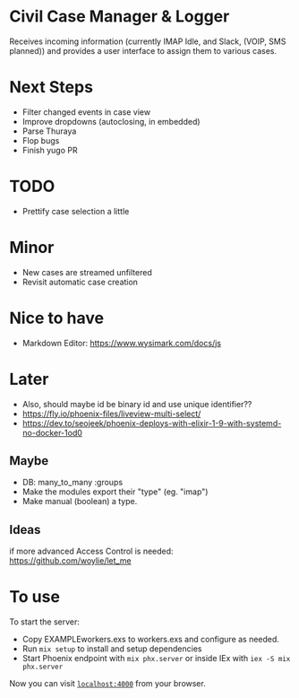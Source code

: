 # Civil Case Manager & Logger
Receives incoming information (currently IMAP Idle, and Slack, (VOIP, SMS planned)) and provides a 
user interface to assign them to various cases. 

# Next Steps
* Filter changed events in case view
* Improve dropdowns (autoclosing, in embedded)
* Parse Thuraya 
* Flop bugs
* Finish yugo PR
  
# TODO
* Prettify case selection a little

# Minor
* New cases are streamed unfiltered
* Revisit automatic case creation

# Nice to have
* Markdown Editor: https://www.wysimark.com/docs/js

# Later
* Also, should maybe id be binary id and use unique identifier??
* https://fly.io/phoenix-files/liveview-multi-select/
* https://dev.to/seojeek/phoenix-deploys-with-elixir-1-9-with-systemd-no-docker-1od0

## Maybe
* DB: many_to_many :groups
* Make the modules export their "type" (eg. "imap")
* Make manual (boolean) a type.

## Ideas
if more advanced Access Control is needed:
https://github.com/woylie/let_me


# To use

To start the server:

  * Copy EXAMPLEworkers.exs to workers.exs and configure as needed.
  * Run `mix setup` to install and setup dependencies
  * Start Phoenix endpoint with `mix phx.server` or inside IEx with `iex -S mix phx.server`

Now you can visit [`localhost:4000`](http://localhost:4000) from your browser.

